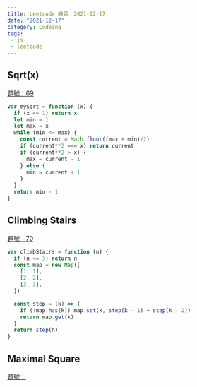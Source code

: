 ```yaml
---
title: Leetcode 練習：2021-12-17 
date: "2021-12-17"
category: Codeing
tags:
 - js
 - leetcode
---
```


## Sqrt(x)
[題號：69](https://leetcode.com/problems/sqrtx/)

```js
var mySqrt = function (x) {
  if (x <= 1) return x
  let min = 1
  let max = x
  while (min <= max) {
    const current = Math.floor((max + min)/2)
    if (current**2 === x) return current
    if (current**2 > x) {
      max = current - 1
    } else {
      min = current + 1
    }
  }
  return min - 1
}
```

## Climbing Stairs
[題號：70](https://leetcode.com/problems/climbing-stairs/submissions/)

```js
var climbStairs = function (n) {
  if (n <= 3) return n
  const map = new Map([
    [1, 1],
    [2, 2],
    [3, 3],
  ])

  const step = (k) => {
    if (!map.has(k)) map.set(k, step(k - 1) + step(k - 2))
    return map.get(k)
  }
  return step(n)
}
```
## Maximal Square

[題號：]()

```js

```